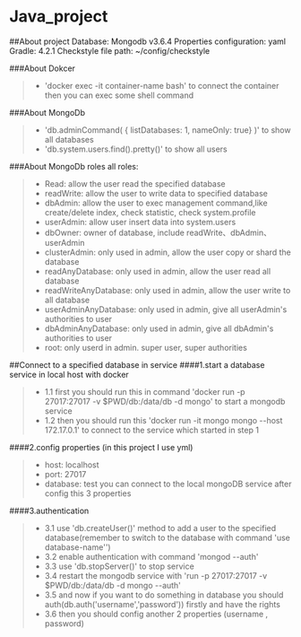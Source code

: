 # Java_project

##About project
Database: Mongodb v3.6.4
Properties configuration: yaml
Gradle: 4.2.1
Checkstyle file path: ~/config/checkstyle

###About Dokcer
> * 'docker exec -it container-name bash' to connect the container then you can exec some shell command

###About MongoDb
> * 'db.adminCommand( { listDatabases: 1, nameOnly: true} )' to show all databases
> * 'db.system.users.find().pretty()' to show all users

###About MongoDb roles
all roles: 
> * Read: allow the user read the specified database
> * readWrite: allow the user to write data to specified database
> * dbAdmin: allow the user to exec management command,like create/delete index, check statistic, check system.profile
> * userAdmin: allow user insert data into system.users
> * dbOwner: owner of database, include readWrite、dbAdmin、userAdmin
> * clusterAdmin: only used in admin, allow the user copy or shard the database
> * readAnyDatabase: only used in admin, allow the user read all database
> * readWriteAnyDatabase: only used in admin, allow the user write to all database
> * userAdminAnyDatabase: only used in admin, give all userAdmin's authorities to user
> * dbAdminAnyDatabase: only used in admin, give all dbAdmin's authorities to user
> * root: only userd in admin. super user, super authorities

##Connect to a specified database in service
####1.start a database service in local host with docker
> * 1.1 first you should run this in command 'docker run -p 27017:27017 -v $PWD/db:/data/db -d mongo' to start a mongodb service
> * 1.2 then you should run this 'docker run -it mongo mongo --host 172.17.0.1' to connect to the service which started in step 1

####2.config properties (in this project I use yml)
> * host: localhost
> * port: 27017
> * database: test
you can connect to the local mongoDB service after config this 3 properties

####3.authentication
> * 3.1 use 'db.createUser()' method to add a user to the specified database(remember to switch to the database with command 'use database-name'')
> * 3.2 enable authentication with command 'mongod --auth'
> * 3.3 use 'db.stopServer()' to stop service
> * 3.4 restart the mongodb service with 'run -p 27017:27017 -v $PWD/db:/data/db -d mongo --auth'
> * 3.5 and now if you want to do something in database you should auth(db.auth('username','password')) firstly and have the rights
> * 3.6 then you should config another 2 properties (username , password) 
